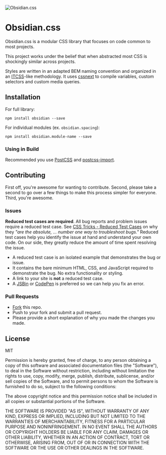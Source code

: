 ![Obsidian.css](http://cl.ly/2T0B352h1d1n/obsidian-header.png)

# Obsidian.css

Obsidian.css is a modular CSS library that focuses on code common to most projects.

This project works under the belief that when abstracted most CSS is shockingly similar across projects.

Styles are written in an adapted BEM naming convention and organized in an [ITCSS](https://www.youtube.com/watch?v=1OKZOV-iLj4)-like methodology. It uses [cssnext](https://github.com/MoOx/postcss-cssnext) to compile variables, custom selectors and custom media queries.

## Installation

For full library:

```
npm install obsidian --save
```

For individual modules (ex. `obsidian.spacing`):

```
npm install obsidian.module-name --save
```

### Using in Build

Recommended you use [PostCSS](https://github.com/postcss/postcss) and [postcss-import](https://github.com/postcss/postcss-import).

## Contributing

First off, you're awesome for wanting to contribute. Second, please take a second to go over a few things to make this process simpler for everyone. Third, you're awesome.

### Issues
**Reduced test cases are required**. All bug reports and problem issues require a reduced test case. See [CSS Tricks - Reduced Test Cases](http://css-tricks.com/reduced-test-cases/) on why they _"are the absolute, ... number one way to troubleshoot bugs."_ Reduced test cases help you identify the issue at hand and understand your own code. On our side, they greatly reduce the amount of time spent resolving the issue.

- A reduced test case is an isolated example that demonstrates the bug or issue.
- It contains the bare minimum HTML, CSS, and JavaScript required to demonstrate the bug. No extra functionality or styling.
- A link to your site is **not** a reduced test case.
- A [JSBin](http://jsbin.com/) or [CodePen](http://codepen.io) is preferred so we can help you fix an error.

### Pull Requests
- [Fork](https://github.com/charlespeters/obsidian#fork-destination-box) this repo.
- Push to your fork and submit a pull request.
- Please provide a short explanation of why you made the changes you made.

## License
MIT

Permission is hereby granted, free of charge, to any person obtaining a copy of this software and associated documentation files (the "Software"), to deal in the Software without restriction, including without limitation the rights to use, copy, modify, merge, publish, distribute, sublicense, and/or sell copies of the Software, and to permit persons to whom the Software is furnished to do so, subject to the following conditions:

The above copyright notice and this permission notice shall be included in all copies or substantial portions of the Software.

THE SOFTWARE IS PROVIDED "AS IS", WITHOUT WARRANTY OF ANY KIND, EXPRESS OR IMPLIED, INCLUDING BUT NOT LIMITED TO THE WARRANTIES OF MERCHANTABILITY, FITNESS FOR A PARTICULAR PURPOSE AND NONINFRINGEMENT. IN NO EVENT SHALL THE AUTHORS OR COPYRIGHT HOLDERS BE LIABLE FOR ANY CLAIM, DAMAGES OR OTHER LIABILITY, WHETHER IN AN ACTION OF CONTRACT, TORT OR OTHERWISE, ARISING FROM, OUT OF OR IN CONNECTION WITH THE SOFTWARE OR THE USE OR OTHER DEALINGS IN THE SOFTWARE.
